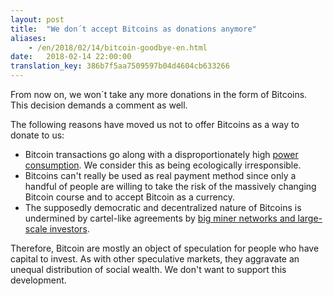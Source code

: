 ```yaml
---
layout: post
title:  "We don´t accept Bitcoins as donations anymore"
aliases:
    - /en/2018/02/14/bitcoin-goodbye-en.html
date:   2018-02-14 22:00:00
translation_key: 386b7f5aa7509597b04d4604cb633266
---
```



From now on, we won´t take any more donations in the form of Bitcoins. This decision demands a comment as well.

The following reasons have moved us not to offer Bitcoins as a way to donate to us:
  
  * Bitcoin transactions  go along with a disproportionately high [power consumption](https://arstechnica.com/tech-policy/2017/12/bitcoins-insane-energy-consumption-explained/). We consider this as being ecologically irresponsible. 
  * Bitcoins can't really be used as real payment method since only a handful of people are willing to take the risk of the massively changing Bitcoin course and to accept Bitcoin as a currency. 
  * The supposedly democratic and decentralized nature of Bitcoins is undermined by cartel-like agreements by [big miner networks and large-scale investors](https://www.bitcoinmining.com/bitcoin-mining-centralization/).

Therefore, Bitcoin are mostly an object of speculation for people who have capital to invest. As with other speculative markets, they aggravate an unequal distribution of social wealth. We don't want to support this development.

